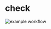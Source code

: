 # check
![example workflow](https://github.com/github/jillkass/check/workflows/check.yml/badge.svg)
